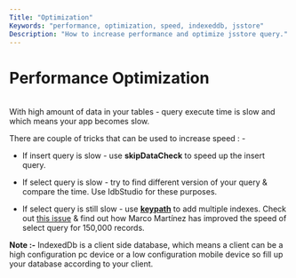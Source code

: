 ```yaml
---
Title: "Optimization"
Keywords: "performance, optimization, speed, indexeddb, jsstore"
Description: "How to increase performance and optimize jsstore query."
---
```


# Performance Optimization
<br>
With high amount of data in your tables - query execute time is slow and which means your app becomes slow. 

There are couple of tricks that can be used to increase speed : -

* If insert query is slow - use **skipDataCheck** to speed up the insert query.

* If select query is slow - try to find different version of your query & compare the time. Use IdbStudio for these purposes.

* If select query is still slow - use **[keypath](/tutorial/keypath)** to add multiple indexes. Check out [this issue](https://github.com/ujjwalguptaofficial/JsStore/issues/80) & find out how Marco Martínez has improved the speed of select query for 150,000 records.

**Note :-** IndexedDb is a client side database, which means a client can be a high configuration pc device or a low configuration mobile device so fill up your database according to your client.




